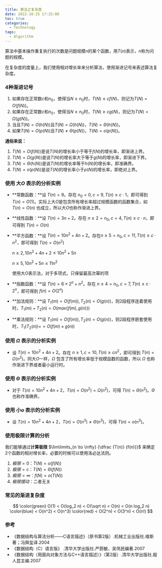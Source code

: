 ```yaml
---
title: 算法之复杂度
date: 2022-10-25 17:25:00
toc: true
categories:
  - Technology
tags:
  - Algorithm
---
```


算法中基本操作重复执行的次数是问题规模$n$的某个函数，用$T(n)$表示，$n$称为问题的规模。

在复杂度的度量上，我们使用相对增长率来分析算法，使用渐进记号来表述算法复杂度。

<!--more-->

### 4种渐进记号

1. 如果存在正常数$c$和$n_0$，使得当$N \ge n_0$时，$T(N) \le cf(N)$，则记为$T(N)=O(f(N))$。
2. 如果存在正常数$c$和$n_0$，使得当$N \ge n_0$时，$T(N) \ge cg(N)$，则记为$T(N)=\Omega(g(N))$。
3. 当且$T(N)=O(h(N))$且$T(N)=\Omega(h(N))$，$T(N)=\Theta(h(N))$。
4. 如果$T(N)=O(p(N))$且$T(N) \neq \Theta(p(N))$，$T(N)=o(p(N))$。

**通俗来说：**

1. $T(N)=O(f(N))$是说$T(N)$的增长率小于等于$f(N)$的增长率，即渐进上界。
2. $T(N)=\Omega(g(N))$是说$T(N)$的增长率大于等于$g(N)$的增长率，即渐进下界。
3. $T(N)=\Theta(h(N))$是说$T(N)$的增长率等于$h(N)$的增长率，即准确界。
4. $T(N)=o(p(N))$是说$T(N)$的增长率小于$p(N)$的增长率，即绝对上界。

### 使用 大$O$ 表示的分析实例

* **常数函数：**设 $T(n) = 9$。存在 $n_0 = 0, c = 9, T(n) \leq c \cdot 1$，即可得到 $T(n) = O(1)$。实际上大$O$是包含所有增长率超过规模函数的函数集合，如 $T(n) = O(n)$ 也成立，所以大$O$也称作渐进上界。

* **线性函数：**设 $T(n) = 3n + 2$。存在 $n \geq 2 = n_0, c = 4, T(n) \leq c \cdot n$，即可得到 $T(n) = O(n)$

* **平方函数：**设 $T(n) = 10n^2 + 4n + 2$。存在$n \geq 5 = n_0, c = 11, T(n) \leq c \cdot n^2$，即可得到 $T(n) = O(n^2)$

  $n \geq 2, 10n^2 + 4n + 2 \leq 10n^2 + 5n$

  $n \geq 5, 10n^2+5n \leq 11n^2$

  使用大$O$表示法，对于多项式，只保留最高次幂的项

* **指数函数：**设 $T(n) = 6 \times 2^n + n^2$。存在 $n \geq 4 = n_0, c = 7, T(n) \leq c \cdot 2^n$，即可得到 $f(n) = O(2^n)$

* **加法规则：**设 $T_1(m) = O(f(m)), T_2(n) = O(g(n))$，则2段程序连着使用时，$T_1(m) + T_2(n) = O(max\{f(m),g(n)\})$

* **乘法规则：**设 $T_1(m) = O(f(m)), T_2(n) = O(g(n))$，则2段程序嵌套使用时，$T_1(T_2(n)) +  = O(f(m) \times g(n))$

### 使用 $\Omega$ 表示的分析实例

* 设 $T(n) = 10 n^2 + 4 n + 2$。存在 $n \geq 1, c = 10, T(n) \geq c n^2$，即可得到 $T(n) = \Omega(n^2)$。同大$O$一样，$\Omega$ 包含了所有增长率低于规模函数的函数，所以 $\Omega$ 也称作渐进下界或者最小运行时。

### 使用 $\Theta$ 表示的分析实例

* 对于 $T(n) = 10n^2 + 4n + 2$，$T(n) = O(n^2) = \Omega(n^2)$，可得 $T(n) = \Theta(n^2)$。$\Theta$ 也称作准确界。

### 使用 小$o$ 表示的分析实例

* 设 $T(n) = 10n^2 + 4n + 2$，$T(n) = O(n^3) \neq \Theta(n^3)$，可得 $T(n) = o(n^3)$。

### 使用极限计算的分析

我们能够通过**计算极限** $\lim\limits_{n \to \infty} {\dfrac {T(n)} {f(n)}}$ 来确定2个函数的相对增长率，必要的时候可以使用洛必达法则。

1. $极限 = 0$：$T(N)=o(f(N))$
2. $极限 = c$：$T(N)=\Theta(f(N))$
3. $极限 = \infty$：$f(N)=o(T(N))$
4. $极限摆动$：二者无关

### 常见的渐进复杂度

$$
\color{green} O(1) < O(log_2 n) < O(\sqrt n) < O(n) < O(n log_2 n) \color{blue} < O(n^2) < O(n^3) \color{red} < O(2^n) < O(3^n) < O(n!)
$$



### 参考

* 《数据结构与算法分析——C语言描述》（原书第2版）.机械工业出版社.维斯著；冯舜玺译.2004
* 《数据结构（C）语言版》 .清华大学出版社.严蔚敏、吴伟民编著.2007
* 《数据结构（用面向对象方法与C++语言描述）》（第2版）.清华大学出版社.殷人昆主编.2007

